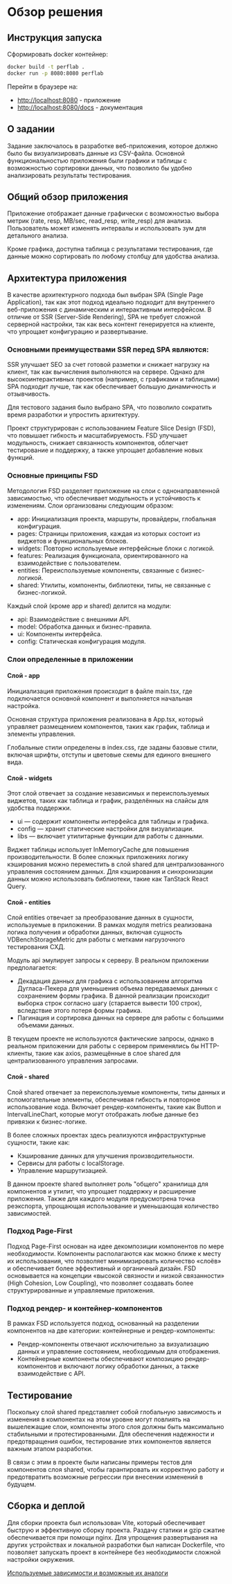 # Обзор решения

## Инструкция запуска

Сформировать docker контейнер:

```bash
docker build -t perflab .
docker run -p 8080:8080 perflab
```

Перейти в браузере на:

+ [http://localhost:8080](http://localhost:8080) - приложение
+ [http://localhost:8080/docs](http://localhost:8080/docs) - документация

## О задании

Задание заключалось в разработке веб-приложения, которое должно было бы визуализировать данные из CSV-файла. Основной
функциональностью приложения были графики и таблицы с возможностью сортировки данных, что позволило бы удобно
анализировать результаты тестирования.

## Общий обзор приложения

Приложение отображает данные графически с возможностью выбора метрик (rate, resp, MB/sec, read_resp, write_resp) для
анализа. Пользователь может изменять интервалы и использовать зум для детального анализа.

Кроме графика, доступна таблица с результатами тестирования, где данные можно сортировать по любому столбцу для удобства
анализа.

## Архитектура приложения

В качестве архитектурного подхода был выбран SPA (Single Page Application), так как этот подход идеально подходит для
внутреннего веб-приложения с динамическим и интерактивным интерфейсом. В отличие от SSR (Server-Side Rendering), SPA не
требует сложной серверной настройки, так как весь контент генерируется на клиенте, что упрощает конфигурацию и
развертывание.

### Основными преимуществами SSR перед SPA являются:

SSR улучшает SEO за счет готовой разметки и снижает нагрузку на клиент, так как вычисления выполняются на сервере.
Однако для высокоинтерактивных проектов (например, с графиками и таблицами) SPA подходит лучше, так как обеспечивает
большую динамичность и отзывчивость.

Для тестового задания было выбрано SPA, что позволило сократить время разработки и упростить архитектуру.

Проект структурирован с использованием Feature Slice Design (FSD), что повышает гибкость и масштабируемость. FSD
улучшает модульность, снижает связанность компонентов, облегчает тестирование и поддержку, а также упрощает добавление
новых функций.

### Основные принципы FSD

Методология FSD разделяет приложение на слои с однонаправленной зависимостью, что обеспечивает модульность и
устойчивость к изменениям. Слои организованы следующим образом:

+ app: Инициализация проекта, маршруты, провайдеры, глобальная конфигурация.
+ pages: Страницы приложения, каждая из которых состоит из виджетов и функциональных блоков.
+ widgets: Повторно используемые интерфейсные блоки с логикой.
+ features: Реализация функционала, ориентированного на взаимодействие с пользователем.
+ entities: Переиспользуемые компоненты, связанные с бизнес-логикой.
+ shared: Утилиты, компоненты, библиотеки, типы, не связанные с бизнес-логикой.

Каждый слой (кроме app и shared) делится на модули:

+ api: Взаимодействие с внешними API.
+ model: Обработка данных и бизнес-правила.
+ ui: Компоненты интерфейса.
+ config: Статическая конфигурация модуля.

### Слои определенные в приложении

#### Слой - app

Инициализация приложения происходит в файле main.tsx, где подключается основной компонент и выполняется начальная
настройка.

Основная структура приложения реализована в App.tsx, который управляет размещением компонентов, таких как график,
таблица и элементы управления.

Глобальные стили определены в index.css, где заданы базовые стили, включая шрифты, отступы и цветовые схемы для единого
внешнего вида.

#### Слой - widgets

Этот слой отвечает за создание независимых и переиспользуемых виджетов, таких как таблица и график, разделённых на
слайсы для удобства поддержки.

+ ui — содержит компоненты интерфейса для таблицы и графика.
+ config — хранит статические настройки для визуализации.
+ libs — включает утилитарные функции для работы с данными.

Виджет таблицы использует InMemoryCache для повышения производительности. В более сложных приложениях логику кэширования
можно переместить в слой shared для централизованного управления состоянием данных. Для кэширования и синхронизации
данных можно использовать библиотеки, такие как TanStack React Query.

#### Слой - entities

Слой entities отвечает за преобразование данных в сущности, используемые в приложении. В рамках модуля metrics
реализована логика получения и обработки данных, включая сущность VDBenchStorageMetric для работы с метками нагрузочного
тестирования СХД.

Модуль api эмулирует запросы к серверу. В реальном приложении предполагается:

+ Декадация данных для графика с использованием алгоритма Дугласа-Пекера для уменьшения объема передаваемых данных с
  сохранением формы графика. В данной реализации происходит выборка строк согласно шагу (старается вывести 100 строк),
  вследствие этого потеря формы графика.
+ Пагинация и сортировка данных на сервере для работы с большими объемами данных.

В текущем проекте не используются фактические запросы, однако в реальном приложении для работы с сервером применялись
бы HTTP-клиенты, такие как axios, размещённые в слое shared для централизованного управления запросами.

#### Слой - shared

Слой shared отвечает за переиспользуемые компоненты, типы данных и вспомогательные элементы, обеспечивая гибкость и
повторное использование кода. Включает рендер-компоненты, такие как Button и IntervalLineChart, которые могут отображать
любые данные без привязки к бизнес-логике.

В более сложных проектах здесь реализуются инфраструктурные сущности, такие как:

+ Кэширование данных для улучшения производительности.
+ Сервисы для работы с localStorage.
+ Управление маршрутизацией.

В данном проекте shared выполняет роль "общего" хранилища для компонентов и утилит, что упрощает поддержку и расширение
приложения. Также для каждого модуля предусмотрена точка реэкспорта, упрощающая использование и уменьшающая количество
зависимостей.

### Подход Page-First

Подход Page-First основан на идее декомпозиции компонентов по мере необходимости. Компоненты располагаются как можно
ближе к месту их использования, что позволяет минимизировать количество «слоёв» и обеспечивает более эффективный и
органичный дизайн.
FSD основывается на концепции «высокой связности и низкой связанности» (High Cohesion, Low Coupling), что позволяет
создавать более структурированные и управляемые приложения.

### Подход рендер- и контейнер-компонентов

В рамках FSD используется подход, основанный на разделении компонентов на две категории: контейнерные и
рендер-компоненты:

+ Рендер-компоненты отвечают исключительно за визуализацию данных и управление состоянием, необходимым для отображения.
+ Контейнерные компоненты обеспечивают композицию рендер-компонентов и включают логику обработки данных, а также
  взаимодействие с API.

## Тестирование

Поскольку слой shared представляет собой глобальную зависимость и изменения в компонентах на этом уровне могут повлиять
на вышележащие слои, компоненты этого слоя должны быть максимально стабильными и протестированными. Для обеспечения
надежности и предотвращения ошибок, тестирование этих компонентов является важным этапом разработки.

В связи с этим в проекте были написаны примеры тестов для компонентов слоя shared, чтобы гарантировать их корректную
работу и предотвратить возможные регрессии при внесении изменений в будущем.

## Сборка и деплой

Для сборки проекта был использован Vite, который обеспечивает быструю и эффективную сборку проекта. Раздачу статики и
gzip сжатие обеспечивается при помощи nginx. Для упрощения развертывания на других устройствах и локальной разработки
был написан Dockerfile, что позволяет запускать проект в контейнере без необходимости сложной настройки окружения.

[Используемые зависимости и возможные их аналоги](why_this_library.md)

